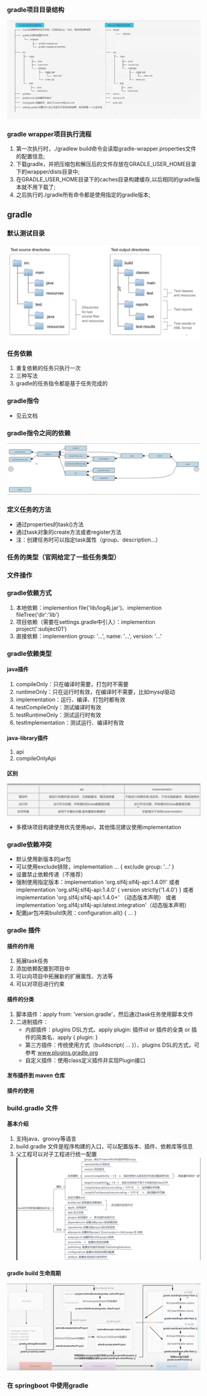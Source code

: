 ### gradle项目目录结构
![img.png](img.png)

### gradle wrapper项目执行流程
1. 第一次执行时，./gradlew build命令会读取gradle-wrapper.properties文件的配置信息;
2. 下载gradle，并把压缩包和解压后的文件存放在GRADLE_USER_HOME目录下的wrapper/dists目录中;
3. 在GRADLE_USER_HOME目录下的caches目录构建缓存,以后相同的gradle版本就不用下载了;
4. 之后执行的./gradle所有命令都是使用指定的gradle版本;

## gradle
### 默认测试目录
 ![img_1.png](img_1.png)
### 任务依赖
1. 重复依赖的任务只执行一次
2. 三种写法
3. gradle的任务指令都是基于任务完成的
### gradle指令
- 见云文档
### gradle指令之间的依赖
![img_2.png](img_2.png)
### 定义任务的方法
- 通过properties的task()方法
- 通过task对象的create方法或者register方法
- 注：创建任务时可以指定task属性（group、description...）
### 任务的类型（官网给定了一些任务类型）
### 文件操作
### gradle依赖方式
1. 本地依赖：implemention file('lib/log4j.jar')、implemention fileTree('dir':'lib')
2. 项目依赖（需要在settings.gradle中引入）：implemention project(':subject01')
3. 直接依赖：implemention group: '...', name: '...', version: '...'
### gradle依赖类型
#### java插件
1. compileOnly：只在编译时需要，打包时不需要
2. runtimeOnly：只在运行时有效，在编译时不需要，比如mysql驱动
3. implementation：运行、编译、打包时都有效
4. testCompileOnly：测试编译时有效
5. testRuntimeOnly：测试运行时有效
6. testImplementation：测试运行、编译时有效
#### java-library插件
1. api
2. compileOnlyApi
#### 区别
![img_3.png](img_3.png)
- 多模块项目构建使用优先使用api，其他情况建议使用implementation
### gradle依赖冲突
- 默认使用新版本的jar包
- 可以使用exclude排除，implementation ... { exclude group: '...' }
- 设置禁止依赖传递（不推荐）
- 强制使用指定版本：implementation 'org.slf4j:slf4j-api:1.4.0!!' 
                或者implementation 'org.slf4j:slf4j-api:1.4.0' { version strictly('1.4.0') }
                或者 implementation 'org.slf4j:slf4j-api:1.4.0+' （动态版本声明）
                或者implementation 'org.slf4j:slf4j-api:latest.integration'（动态版本声明）
- 配置jar包冲突build失败：configuration.all() { ... }
### gradle 插件
#### 插件的作用
1. 拓展task任务
2. 添加依赖配置到项目中
3. 可以向项目中拓展新的扩展属性、方法等
4. 可以对项目进行约束
#### 插件的分类
1. 脚本插件：apply from: 'version.gradle'，然后通过task任务使用脚本文件
2. 二进制插件： 
    - 内部插件：plugins DSL方式、apply plugin: 插件id or 插件的全类 or 插件的简类名、apply { plugin: }
    - 第三方插件：传统使用方式（buildscript{ ... }）、plugins DSL的方式，可参考 www.plugins.gradle.org
    - 自定义插件：使用class定义插件并实现Plugin接口
#### 发布插件到 maven 仓库
#### 插件的使用

### build.gradle 文件
#### 基本介绍
1. 支持java、groovy等语言
2. build.gradle 文件是程序构建的入口，可以配置版本、插件、依赖库等信息
3. 父工程可以对子工程进行统一配置 
![img_4.png](img_4.png)
#### gradle build 生命周期
![img_5.png](img_5.png)

### 在 springboot 中使用gradle
